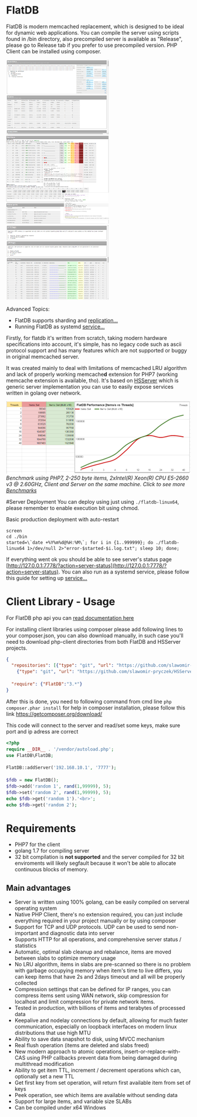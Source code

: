 # FlatDB


FlatDB is modern memcached replacement, which is designed to be ideal for dynamic web applications. You can compile the server using scripts found in /bin directory, also precompiled server is available as "Release", please go to Release tab if you prefer to use precompiled version. PHP Client can be installed using composer.

<img src="./bin/img/screen-main.png" alt="Server status - summary" width='280'>&nbsp;
<img src="./bin/img/screen-slab.png" alt="Server status - slab and item info" width='280'>&nbsp;
<img src="./bin/img/screen-hashtable.png" alt="Server status - slab and item info" width='280'>

Advanced Topics:
* FlatDB supports sharding and [replication...](REPLICATION.md)
* Running FlatDB as systemd [service...](SERVICE.md)

Firstly, for flatdb it's written from scratch, taking modern hardware specifications into account, it's simple, has no legacy code such as ascii protocol support and has many features which are not supported or buggy in original memcached server.

It was created mainly to deal with limitations of memcached LRU algorithm and lack of properly working memcache**d** extension for PHP7 (working memcache extension is available, tho). It's based on [HSServer](https://github.com/slawomir-pryczek/HSServer) which is generic server implementation you can use to easily expose services written in golang over network.


<img src="./bin/img/screen-graph-keysv.png" alt="Server status - slab and item info" width='800'><br>
_Benchmark using PHP7, 2-250 byte items, 2xIntel(R) Xeon(R) CPU E5-2660 v3 @ 2.60GHz, Client and Server on the same machine. Click to see more [Benchmarks](BENCHMARKS.md)_

#Server Deployment
You can deploy using just using ```./flatdb-linux64```, please remember to enable execution bit using chmod.
 
Basic production deployment with auto-restart
```
screen
cd ./bin
started=\`date +%Y%m%d@%H:%M\`; for i in {1..999999}; do ./flatdb-linux64 1>/dev/null 2>"error-$started-$i.log.txt"; sleep 10; done;
```

If everything went ok you should be able to see server's status page [http://127.0.0.1:7778/?action=server-status](http://127.0.0.1:7778/?action=server-status).
You can also run as a systemd service, please follow this guide for setting up [service...](SERVICE.md)

# Client Library - Usage
For FlatDB php api you can [read documentation here](DOCUMENTATION.md)

For installing client libraries using composer please add following lines to your composer.json, you can also download manually, in such case you'll need to download php-client directories from both FlatDB and HSServer projects.
```json
{
  "repositories": [{"type": "git", "url": "https://github.com/slawomir-pryczek/FlatDB"},
    {"type": "git", "url": "https://github.com/slawomir-pryczek/HSServer"}],
  
  "require": {"FlatDB":"3.*"}
}
```

After this is done, you need to following command from cmd line
```php composer.phar install``` for help in composer installation, please follow this link https://getcomposer.org/download/

This code will connect to the server and read/set some keys, make sure port and ip adress are correct
```php
<?php
require __DIR__ . '/vendor/autoload.php';
use FlatDB\FlatDB;

FlatDB::addServer('192.168.10.1', '7777');

$fdb = new FlatDB();
$fdb->add('random 1', rand(1,99999), 5);
$fdb->set('random 2', rand(1,99999), 5);
echo $fdb->get('random 1').'<br>';
echo $fdb->get('random 2');
```

# Requirements
- PHP7 for the client
- golang 1.7 for compiling server
- 32 bit compilation is **not supported** and the server compiled for 32 bit enviroments will likely segfault because it won't be able to allocate continuous blocks of memory. 

## Main advantages
- Server is written using 100% golang, can be easily compiled on serveral operating system
- Native PHP Client, there's no extension required, you can just include everything required in your project manually or by using composer
- Support for TCP and UDP protocols. UDP can be used to send non-important and diagnostic data into server
- Supports HTTP for all operations, and comprehensive server status / statistics
- Automatic, optimal slab cleanup and rebalance, items are moved between slabs to optimize memory usage
- No LRU algorithm, items in slabs are pre-scanned so there is no problem with garbage occupying memory when item's time to live differs, you can keep items that have 2s and 2days timeout and all will be properly collected
- Compression settings that can be defined for IP ranges, you can compress items sent using WAN network, skip compression for localhost and limit compression for private network items.
- Tested in production, with billions of items and terabytes of processed data
- Keepalive and nodelay connections by default, allowing for much faster communication, especially on loopback interfaces on modern linux distributions that use high MTU
- Ability to save data snapshot to disk, using MVCC mechanism
- Real flush operation (items are deleted and slabs freed)
- New modern approach to atomic operations, insert-or-replace-with-CAS using PHP callbacks prevent data from being damaged during multithread modification
- Ability to get item TTL, increment / decrement operations which can, optionally set a new TTL
- Get first key from set operation, will return first available item from set of keys
- Peek operation, see which items are available without sending data
- Support for large items, and variable size SLABs
- Can be compiled under x64 Windows

